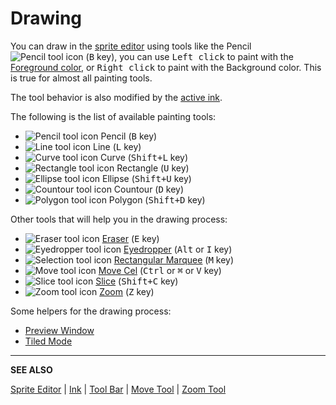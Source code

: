 # Drawing

You can draw in the [sprite editor](sprite-editor.md) using tools
like the Pencil ![Pencil tool icon](tools/pencil-tool.png)
(<kbd>B</kbd> key), you can use <kbd>Left click</kbd> to paint with the
[Foreground color](color-bar.md), or <kbd>Right click</kbd> to paint with the
Background color. This is true for almost all painting tools.

The tool behavior is also modified by the [active ink](ink.md).

The following is the list of available painting tools:

* ![Pencil tool icon](tools/pencil-tool.png) Pencil (<kbd>B</kbd> key)
* ![Line tool icon](tools/line-tool.png) Line (<kbd>L</kbd> key)
* ![Curve tool icon](tools/curve-tool.png) Curve (<kbd>Shift+L</kbd> key)
* ![Rectangle tool icon](tools/rectangle-tool.png) Rectangle (<kbd>U</kbd> key)
* ![Ellipse tool icon](tools/ellipse-tool.png) Ellipse (<kbd>Shift+U</kbd> key)
* ![Countour tool icon](tools/countour-tool.png) Countour (<kbd>D</kbd> key)
* ![Polygon tool icon](tools/polygon-tool.png) Polygon (<kbd>Shift+D</kbd> key)

Other tools that will help you in the drawing process:

* ![Eraser tool icon](tools/eraser-tool.png) [Eraser](eraser.md) (<kbd>E</kbd> key)
* ![Eyedropper tool icon](tools/eyedropper-tool.png) [Eyedropper](eyedropper.md) (<kbd>Alt</kbd> or <kbd>I</kbd> key)
* ![Selection tool icon](tools/marquee-tool.png) [Rectangular Marquee](selecting.md) (<kbd>M</kbd> key)
* ![Move tool icon](tools/move-tool.png) [Move Cel](move-tool.md) (<kbd>Ctrl</kbd> or <kbd>⌘</kbd> or <kbd>V</kbd> key)
* ![Slice tool icon](tools/slice-tool.png) [Slice](slices.md) (<kbd>Shift+C</kbd> key)
* ![Zoom tool icon](tools/zoom-tool.png) [Zoom](zoom.md) (<kbd>Z</kbd> key)

Some helpers for the drawing process:

* [Preview Window](preview-window.md)
* [Tiled Mode](tiled-mode.md)

---

**SEE ALSO**

[Sprite Editor](sprite-editor.md) |
[Ink](ink.md) |
[Tool Bar](tool-bar.md) |
[Move Tool](move-tool.md) |
[Zoom Tool](zoom.md)
